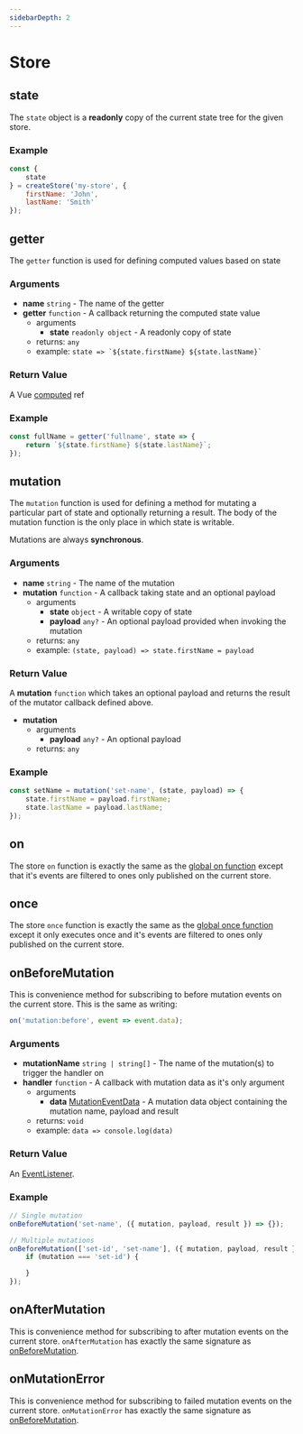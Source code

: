 ```yaml
---
sidebarDepth: 2
---
```


# Store

## state
The `state` object is a **readonly** copy of the current state tree for the given store.

### Example

```javascript
const {
    state
} = createStore('my-store', {
    firstName: 'John',
    lastName: 'Smith'
});
```


## getter
The `getter` function is used for defining computed values based on state

### Arguments
- **name** `string` - The name of the getter
- **getter** `function` - A callback returning the computed state value
    - arguments
        - **state** `readonly object` - A readonly copy of state
    - returns: `any`
    - example: ``state => `${state.firstName} ${state.lastName}` ``

### Return Value
A Vue [computed](https://v3.vuejs.org/api/computed-watch-api.html#computed) ref

### Example

```javascript
const fullName = getter('fullname', state => {
    return `${state.firstName} ${state.lastName}`;
});
```


## mutation
The `mutation` function is used for defining a method for mutating a particular part of state and optionally returning a result. The body of the mutation function is the only place in which state is writable.

Mutations are always **synchronous**.

### Arguments
- **name** `string` - The name of the mutation
- **mutation** `function` - A callback taking state and an optional payload
    - arguments
        - **state** `object` - A writable copy of state
        - **payload** `any?` - An optional payload provided when invoking the mutation
    - returns: `any`
    - example: `(state, payload) => state.firstName = payload`

### Return Value
A **mutation** `function` which takes an optional payload and returns the result of the mutator callback defined above.

- **mutation**
    - arguments
        - **payload** `any?` - An optional payload
    - returns: `any`

### Example

```javascript
const setName = mutation('set-name', (state, payload) => {
    state.firstName = payload.firstName;
    state.lastName = payload.lastName;
});
```


## on
The store `on` function is exactly the same as the [global on function](/api-reference/#on) except that it's events are filtered to ones only published on the current store.


## once
The store `once` function is exactly the same as the [global once function](/api-reference/#once) except it only executes once and it's events are filtered to ones only published on the current store.


## onBeforeMutation
This is convenience method for subscribing to before mutation events on the current store. This is the same as writing:

```javascript
on('mutation:before', event => event.data);
```

### Arguments
- **mutationName** `string | string[]` - The name of the mutation(s) to trigger the handler on
- **handler** `function` - A callback with mutation data as it's only argument
    - arguments
        - **data** [MutationEventData](./types.html#mutationeventdata) - A mutation data object containing the mutation name, payload and result
    - returns: `void`
    - example: `data => console.log(data)`

### Return Value
An [EventListener](./types.html#eventlistener).

### Example

```javascript
// Single mutation
onBeforeMutation('set-name', ({ mutation, payload, result }) => {});

// Multiple mutations
onBeforeMutation(['set-id', 'set-name'], ({ mutation, payload, result }) => {
    if (mutation === 'set-id') {

    }
});
```

## onAfterMutation
This is convenience method for subscribing to after mutation events on the current store. `onAfterMutation` has exactly the same signature as [onBeforeMutation](#onbeforemutation).


## onMutationError
This is convenience method for subscribing to failed mutation events on the current store. `onMutationError` has exactly the same signature as [onBeforeMutation](#onbeforemutation).